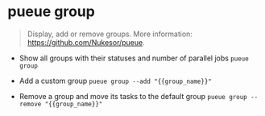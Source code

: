 # pueue group
> Display, add or remove groups.
> More information: <https://github.com/Nukesor/pueue>.

- Show all groups with their statuses and number of parallel jobs
`pueue group`

- Add a custom group
`pueue group --add "{{group_name}}"`

- Remove a group and move its tasks to the default group
`pueue group --remove "{{group_name}}"`
